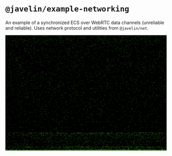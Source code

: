 # `@javelin/example-networking`

An example of a synchronized ECS over WebRTC data channels (unreliable and reliable). Uses network protocol and utilities from `@javelin/net`.

<img src="./screenshot.png">
